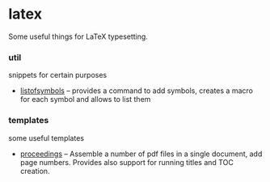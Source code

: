 latex
=====

Some useful things for LaTeX typesetting.

### util
snippets for certain purposes
* [listofsymbols](https://github.com/mtkunze/latex/blob/master/util/listofsymbols.tex) – provides a command to add symbols, creates a macro for each symbol and allows to list them 


### templates
some useful templates
* [proceedings](https://github.com/mtkunze/latex/blob/master/templates/proceedings/proceedings.tex) – Assemble a number of pdf files in a single document, add page numbers. Provides also support for running titles and TOC creation.
